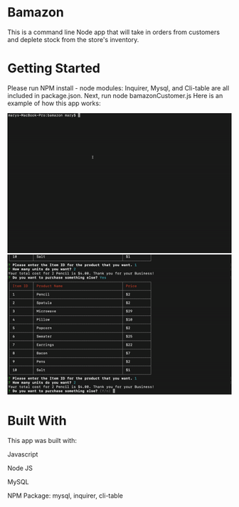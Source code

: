 # Bamazon

This is a command line Node app that will take in orders from customers and deplete stock from the store's inventory. 

# Getting Started

Please run NPM install - node modules: Inquirer, Mysql, and Cli-table are all included in package.json.
Next, run node bamazonCustomer.js
Here is an example of how this app works:

![how it works](first.gif)
![how it works](second.gif)

# Built With

This app was built with:

Javascript

Node JS

MySQL

NPM Package: mysql, inquirer, cli-table